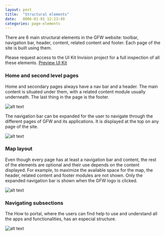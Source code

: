 ```yaml
---
layout: post
title:  "Structural elements"
date:   0006-01-01 12:23:49
categories: page-elements
---
```


There are 6 main structural elements in the GFW website: toolbar, navigation bar, header, content,
related content and footer. Each page of the site is built using them.

<div class="advice">
  <p class="advice_content">Please request access to the UI Kit Invision project for a full inspection of all these elements.  <a class="btn btn--download" href="https://invis.io/82QPKXD964H">Preview UI Kit</a></p>
</div>


### Home and second level pages

Home and secondary pages always have a nav bar and a header. The main content is situated under them, with a related content module usually underneath. The last thing in the page is the footer.

![alt text][home-structure]

The navigation bar can be expanded for the user to navigate through the different pages of GFW and its applications. It is displayed at the top on any page of the site.

![alt text][expanded-navbar]

### Map layout

Even though every page has at least a navigation bar and content, the rest of the elements are optional and
their use depends on the content displayed. For example, to maximize the available space for the map, the header, related
content and footer modules are not shown. Only the expanded navigation bar is shown when the GFW logo is clicked. 

![alt text][map-navigation-bar]

### Navigating subsections

The How to portal, where the users can find help to use and understand all the apps and functionalities, has an especial structure.

![alt text][secondary-navigation]


[home-structure]: /gfw-style-guides/images/posts/structural-elements/03-01-home-structure.png "Homepage structure"
[expanded-navbar]: /gfw-style-guides/images/posts/structural-elements/03-02-expanded-navbar.png "Expanded navigation bar"
[map-navigation-bar]: /gfw-style-guides/images/posts/structural-elements/03-03-map-navigation-bar.png "Map navigation bar"
[secondary-navigation]: /gfw-style-guides/images/posts/structural-elements/03-04-secondary-navigation.png "Secondary navigation"
